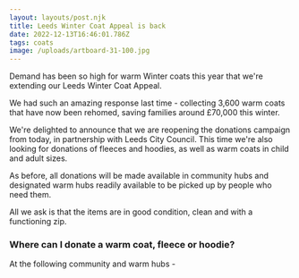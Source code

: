 ```yaml
---
layout: layouts/post.njk
title: Leeds Winter Coat Appeal is back
date: 2022-12-13T16:46:01.786Z
tags: coats
image: /uploads/artboard-31-100.jpg
---
```

Demand has been so high for warm Winter coats this year that we're extending our Leeds Winter Coat Appeal.  

We had such an amazing response last time - collecting 3,600 warm coats that have now been rehomed, saving families around £70,000 this winter.  

We're delighted to announce that we are reopening the donations campaign from today, in partnership with Leeds City Council.  This time we're also looking for donations of fleeces and hoodies, as well as warm coats in child and adult sizes.

As before, all donations will be made available in community hubs and designated warm hubs readily available to be picked up by people who need them.  

All we ask is that the items are in good condition, clean and with a functioning zip. 

### Where can I donate a warm coat, fleece or hoodie? 

At the following community and warm hubs -